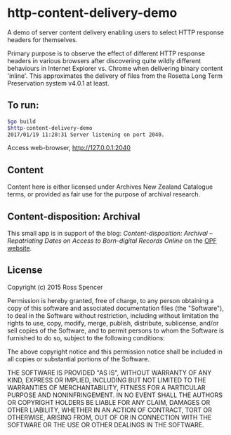 # http-content-delivery-demo

A demo of server content delivery enabling users to select HTTP response headers
for themselves.

Primary purpose is to observe the effect of different HTTP response headers in
various browsers after discovering quite wildly different behaviours in Internet
Explorer vs. Chrome when delivering binary content 'inline'. This approximates
the delivery of files from the Rosetta Long Term Preservation system v4.0.1 at
least.

## To run:

```sh
$go build
$http-content-delivery-demo
2017/01/19 11:28:31 Server listening on port 2040.
```

Access web-browser, http://127.0.0.1:2040

## Content

Content here is either licensed under Archives New Zealand Catalogue terms, or
provided as fair use for the purpose of archival research.

## Content-disposition: Archival

This small app is in support of the blog: *Content-disposition: Archival –
Repatriating Dates on Access to Born-digital Records Online* on the
[OPF website][opf-1].

[opf-1]: https://openpreservation.org/blogs/content-disposition-archival-repatriating-dates-on-access-to-born-digital-records-online/?page=3&q=33

## License

Copyright (c) 2015 Ross Spencer

Permission is hereby granted, free of charge, to any person obtaining a copy
of this software and associated documentation files (the "Software"), to deal
in the Software without restriction, including without limitation the rights
to use, copy, modify, merge, publish, distribute, sublicense, and/or sell
copies of the Software, and to permit persons to whom the Software is
furnished to do so, subject to the following conditions:

The above copyright notice and this permission notice shall be included in all
copies or substantial portions of the Software.

THE SOFTWARE IS PROVIDED "AS IS", WITHOUT WARRANTY OF ANY KIND, EXPRESS OR
IMPLIED, INCLUDING BUT NOT LIMITED TO THE WARRANTIES OF MERCHANTABILITY,
FITNESS FOR A PARTICULAR PURPOSE AND NONINFRINGEMENT. IN NO EVENT SHALL THE
AUTHORS OR COPYRIGHT HOLDERS BE LIABLE FOR ANY CLAIM, DAMAGES OR OTHER
LIABILITY, WHETHER IN AN ACTION OF CONTRACT, TORT OR OTHERWISE, ARISING FROM,
OUT OF OR IN CONNECTION WITH THE SOFTWARE OR THE USE OR OTHER DEALINGS IN THE
SOFTWARE.
